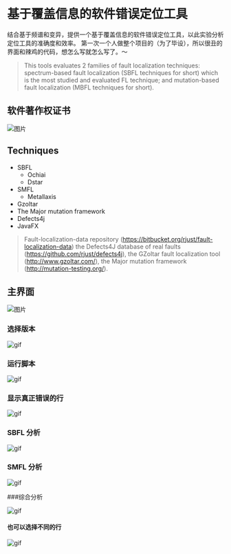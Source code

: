 # 基于覆盖信息的软件错误定位工具

结合基于频谱和变异，提供一个基于覆盖信息的软件错误定位工具，以此实验分析定位工具的准确度和效率。
第一次一个人做整个项目的（为了毕设），所以很丑的界面和辣鸡的代码，想怎么写就怎么写了。～
>This tools evaluates 2 families of fault localization techniques: 
spectrum-based fault localization (SBFL techniques for short) which is the most studied and evaluated FL technique; 
and mutation-based fault localization (MBFL techniques for short).


## 软件著作权证书
![图片](https://github.com/WuYiwen97/ProjectCodeGUI/blob/master/src/source/%E8%BD%AF%E4%BB%B6%E8%91%97%E4%BD%9C%E6%9D%83%E8%AF%81%E4%B9%A6.jpg)

## Techniques
* SBFL
    * Ochiai
    * Dstar
* SMFL
    * Metallaxis
* Gzoltar
* The Major mutation framework
* Defects4j
* JavaFX

>Fault-localization-data repository (https://bitbucket.org/rjust/fault-localization-data)
>the Defects4J database of real faults (https://github.com/rjust/defects4j), 
>the GZoltar fault localization tool (http://www.gzoltar.com/), 
>the Major mutation framework (http://mutation-testing.org/).
    

## 主界面

![图片](https://github.com/WuYiwen97/ProjectCodeGUI/blob/master/src/source/M_D分析.png)


### 选择版本
![gif](https://github.com/WuYiwen97/ProjectCodeGUI/blob/master/src/source/%E9%80%89%E6%8B%A9%E9%A1%B9%E7%9B%AE.gif)


### 运行脚本
![gif](https://github.com/WuYiwen97/ProjectCodeGUI/blob/master/src/source/%E8%BF%90%E8%A1%8C%E8%84%9A%E6%9C%AC.gif)


### 显示真正错误的行
![gif](https://github.com/WuYiwen97/ProjectCodeGUI/blob/master/src/source/%E6%98%BE%E7%A4%BA%E9%94%99%E8%AF%AF%E8%A1%8C.gif)


### SBFL 分析
![gif](https://github.com/WuYiwen97/ProjectCodeGUI/blob/master/src/source/SBFL.gif)

### SMFL 分析


![gif](https://github.com/WuYiwen97/ProjectCodeGUI/blob/master/src/source/SMFL.gif)


###综合分析


![gif](https://github.com/WuYiwen97/ProjectCodeGUI/blob/master/src/source/%E7%BB%BC%E5%90%88%E5%88%86%E6%9E%90.gif)


#### 也可以选择不同的行
![gif](https://github.com/WuYiwen97/ProjectCodeGUI/blob/master/src/source/%E9%99%84%E5%8A%A0%E6%93%8D%E4%BD%9C%E8%A1%8C.gif)





